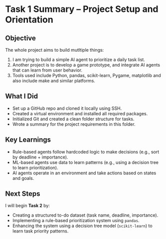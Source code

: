 # Task 1 Summary – Project Setup and Orientation

## Objective
The whole project aims to build mutltiple things:
1. I am trying to build a simple AI agent to prioritize a daily task list.
2. Another project is to develop a game prototype, and integrate AI agents that can learn from user behavior. 
3. Tools used include Python, pandas, scikit-learn, Pygame, matplotlib and also include make and similar platforms.

## What I Did
- Set up a GitHub repo and cloned it locally using SSH.
- Created a virtual environment and installed all required packages.
- Initialized Git and created a clean folder structure for tasks.
- Wrote a summary for the project requirements in this folder.  

## Key Learnings
- Rule-based agents follow hardcoded logic to make decisions (e.g., sort by deadline + importance).
- ML-based agents use data to learn patterns (e.g., using a decision tree to learn prioritization).
- AI agents operate in an environment and take actions based on states and goals.

## Next Steps
I will begin **Task 2** by:
- Creating a structured to-do dataset (task name, deadline, importance).
- Implementing a rule-based prioritization system using `pandas`.
- Enhancing the system using a decision tree model (`scikit-learn`) to learn task priority patterns.
